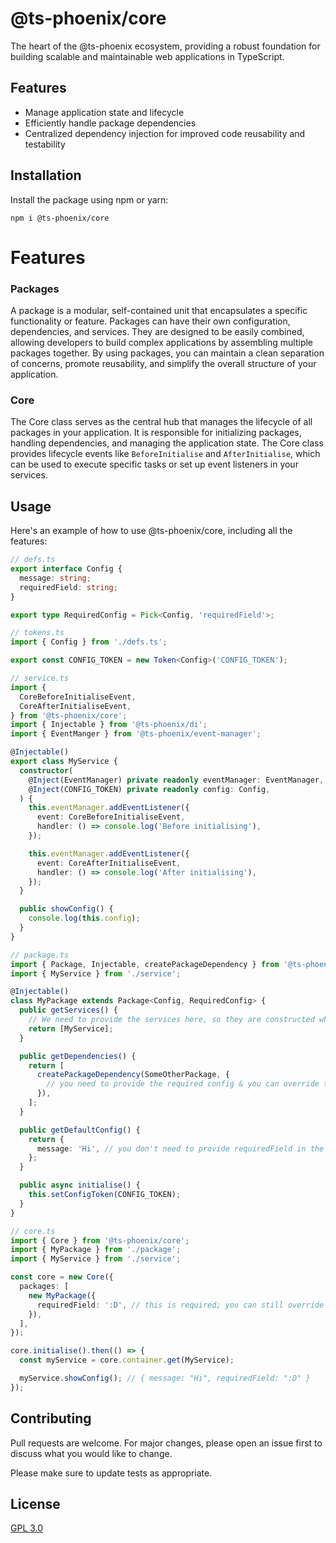 # @ts-phoenix/core

The heart of the @ts-phoenix ecosystem, providing a robust foundation for building scalable and maintainable web applications in TypeScript.

## Features

- Manage application state and lifecycle
- Efficiently handle package dependencies
- Centralized dependency injection for improved code reusability and testability

## Installation

Install the package using npm or yarn:

```
npm i @ts-phoenix/core
```

# Features

### Packages

A package is a modular, self-contained unit that encapsulates a specific functionality or feature. Packages can have their own configuration, dependencies, and services. They are designed to be easily combined, allowing developers to build complex applications by assembling multiple packages together. By using packages, you can maintain a clean separation of concerns, promote reusability, and simplify the overall structure of your application.

### Core

The Core class serves as the central hub that manages the lifecycle of all packages in your application. It is responsible for initializing packages, handling dependencies, and managing the application state. The Core class provides lifecycle events like `BeforeInitialise` and `AfterInitialise`, which can be used to execute specific tasks or set up event listeners in your services.

## Usage

Here's an example of how to use @ts-phoenix/core, including all the features:

```ts
// defs.ts
export interface Config {
  message: string;
  requiredField: string;
}

export type RequiredConfig = Pick<Config, 'requiredField'>;
```

```ts
// tokens.ts
import { Config } from './defs.ts';

export const CONFIG_TOKEN = new Token<Config>('CONFIG_TOKEN');
```

```ts
// service.ts
import {
  CoreBeforeInitialiseEvent,
  CoreAfterInitialiseEvent,
} from '@ts-phoenix/core';
import { Injectable } from '@ts-phoenix/di';
import { EventManger } from '@ts-phoenix/event-manager';

@Injectable()
export class MyService {
  constructor(
    @Inject(EventManager) private readonly eventManager: EventManager,
    @Inject(CONFIG_TOKEN) private readonly config: Config,
  ) {
    this.eventManager.addEventListener({
      event: CoreBeforeInitialiseEvent,
      handler: () => console.log('Before initialising'),
    });

    this.eventManager.addEventListener({
      event: CoreAfterInitialiseEvent,
      handler: () => console.log('After initialising'),
    });
  }

  public showConfig() {
    console.log(this.config);
  }
}
```

```ts
// package.ts
import { Package, Injectable, createPackageDependency } from '@ts-phoenix/core';
import { MyService } from './service';

@Injectable()
class MyPackage extends Package<Config, RequiredConfig> {
  public getServices() {
    // We need to provide the services here, so they are constructed when the package is initialised, in order to be able to hook into core's lifecycle events
    return [MyService];
  }

  public getDependencies() {
    return [
      createPackageDependency(SomeOtherPackage, {
        // you need to provide the required config & you can override the default one
      }),
    ];
  }

  public getDefaultConfig() {
    return {
      message: 'Hi', // you don't need to provide requiredField in the default config
    };
  }

  public async initialise() {
    this.setConfigToken(CONFIG_TOKEN);
  }
}
```

```ts
// core.ts
import { Core } from '@ts-phoenix/core';
import { MyPackage } from './package';
import { MyService } from './service';

const core = new Core({
  packages: [
    new MyPackage({
      requiredField: ':D', // this is required; you can still override "message" too
    }),
  ],
});

core.initialise().then(() => {
  const myService = core.container.get(MyService);

  myService.showConfig(); // { message: "Hi", requiredField: ":D" }
});
```

## Contributing

Pull requests are welcome. For major changes, please open an issue first to discuss what you would like to change.

Please make sure to update tests as appropriate.

## License

[GPL 3.0](https://choosealicense.com/licenses/gpl-3.0/)
